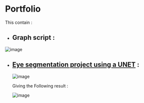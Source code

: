 # Portfolio

This contain :
  - ## **Graph script** :

  ![image](https://github.com/Shifoue/Portfolio/assets/69169567/12202d72-b7fc-4814-94ba-b449999e5215)

  - ## **[Eye segmentation project using a UNET](https://github.com/Shifoue/Portfolio/tree/main/Eye_Segmentation_Project)** :

      ![image](https://github.com/Shifoue/Portfolio/assets/69169567/8eb8587b-0d9d-498c-9255-be0b518b7f7e)
    
      Giving the Following result :

      ![image](https://github.com/Shifoue/Portfolio/assets/69169567/67614430-a71b-46a7-b3ad-2127fe637bfc)
